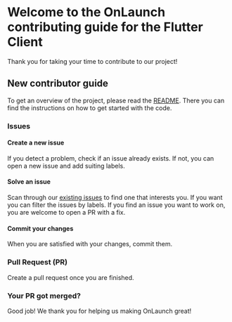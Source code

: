 # Welcome to the OnLaunch contributing guide for the Flutter Client

Thank you for taking your time to contribute to our project!

## New contributor guide

To get an overview of the project, please read
the [README](https://github.com/kula-app/OnLaunch-Flutter-Client/blob/main/README.md). There you can
find the instructions on how to get started with the code.

### Issues

#### Create a new issue

If you detect a problem, check if an issue already exists. If not, you can open a new issue and add
suiting labels.

#### Solve an issue

Scan through our [existing issues](https://github.com/kula-app/OnLaunch-Flutter-Client/issues) to
find one that interests you. If you want you can filter the issues by labels. If you find an issue
you want to work on, you are welcome to open a PR with a fix.

#### Commit your changes

When you are satisfied with your changes, commit them.

### Pull Request (PR)

Create a pull request once you are finished.

### Your PR got merged?

Good job! We thank you for helping us making OnLaunch great!
